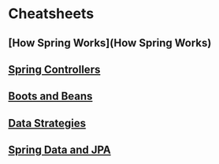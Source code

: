 # Cheatsheets

## [How Spring Works](How Spring Works)
## [Spring Controllers](https://www.codecademy.com/learn/learn-spring/modules/spring-controllers/cheatsheet)
## [Boots and Beans](https://www.codecademy.com/learn/learn-spring/modules/boots-and-beans/cheatsheet)
## [Data Strategies](https://www.codecademy.com/learn/learn-spring/modules/data-strategies/cheatsheet)
## [Spring Data and JPA](https://www.codecademy.com/learn/learn-spring/modules/spring-data-and-jpa/cheatsheet)
